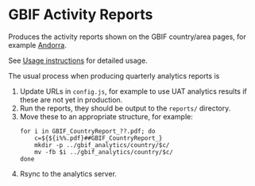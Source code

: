 # GBIF Activity Reports

Produces the activity reports shown on the GBIF country/area pages, for example [Andorra](http://www.gbif.org/sites/default/files/gbif_analytics/country/AD/GBIF_CountryReport_AD.pdf).

See [Usage instructions](Usage.md) for detailed usage.

The usual process when producing quarterly analytics reports is

1. Update URLs in `config.js`, for example to use UAT analytics results if these are not yet in production.
2. Run the reports, they should be output to the `reports/` directory.
3. Move these to an appropriate structure, for example:
   ```
   for i in GBIF_CountryReport_??.pdf; do
       c=${${i%%.pdf}##GBIF_CountryReport_}
       mkdir -p ../gbif_analytics/country/$c/
       mv -fb $i ../gbif_analytics/country/$c/
   done
   ```
4. Rsync to the analytics server.
